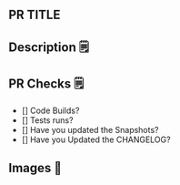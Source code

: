 ## PR TITLE

## Description 🗒
[//]: # (MANDATORY)
[//]: # (What is this Pull Request for?)
[//]: # (Descriptions of the changes)

## PR Checks 🗒
[//]: # (MANDATORY)
[//]: # (Did you run tests successfully, updated snapshots, etc?)

- [] Code Builds?
- [] Tests runs?
- [] Have you updated the Snapshots?
- [] Have you Updated the CHANGELOG?

## Images 📸
[//]: # (OPTIONAL)
[//]: # (Reference images)
